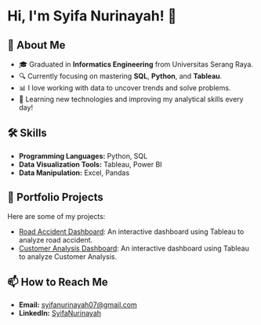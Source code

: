 # Hi, I'm Syifa Nurinayah! 👋

## 🌟 About Me  
- 🎓 Graduated in **Informatics Engineering** from Universitas Serang Raya.  
- 🔍 Currently focusing on mastering **SQL**, **Python**, and **Tableau**.  
- 📊 I love working with data to uncover trends and solve problems.  
- 🌱 Learning new technologies and improving my analytical skills every day!  

## 🛠 Skills  
- **Programming Languages:** Python, SQL  
- **Data Visualization Tools:** Tableau, Power BI  
- **Data Manipulation:** Excel, Pandas

## 📂 Portfolio Projects  
Here are some of my projects:  
- [Road Accident Dashboard](https://public.tableau.com/app/profile/syifanurinayah/viz/RoadAccident_16979470469290/Dashboard1): An interactive dashboard using Tableau to analyze road accident.  
- [Customer Analysis Dashboard](https://public.tableau.com/app/profile/syifanurinayah/viz/sales_16592348754340/Dashboard1): An interactive dashboard using Tableau to analyze Customer Analysis.

## 📫 How to Reach Me  
- **Email:** [syifanurinayah07@gmail.com](mailto:syifanurinayah07@gmail.com)  
- **LinkedIn:** [SyifaNurinayah](https://www.linkedin.com/in/syifa-nurinayah30ab81156)  



<!--

#### 📫 How to reach me: syifanurinayah07@gmail.com

### Languages and Tools
<img src="https://github.com/syifanurinayah/syifanurinayah/blob/main/imageedit_1_6076270254.png" width="50" height="40" /><img src="https://github.com/syifanurinayah/syifanurinayah/blob/main/Tableau-Symbol.png" width="50" height="40" /><img src="https://github.com/syifanurinayah/syifanurinayah/blob/main/power-bi_logo.png" width="90" height="40" /><img src="https://github.com/syifanurinayah/syifanurinayah/blob/main/Python-logo-notext.svg.png" width="50" height="40" />

### Connect With Me
 <a href="https://www.linkedin.com/in/syifa-nurinayah-30ab81156/">
      <img src="https://github.com/syifanurinayah/syifanurinayah/blob/main/174857.png" width="40" height="40" />
    </a><a href="https://public.tableau.com/app/profile/syifanurinayah">
      <img src="https://github.com/syifanurinayah/syifanurinayah/blob/main/Tableau-Symbol.png" width="60" height="40" />
    </a>




**syifanurinayah/syifanurinayah** is a ✨ _special_ ✨ repository because its `README.md` (this file) appears on your GitHub profile.

Here are some ideas to get you started:

- 🔭 I’m currently working on ...
🌱 I’m currently learning SQL,Tableau,PowerBI,Python
- 👯 I’m looking to collaborate on ...
- 🤔 I’m looking for help with ...
- 💬 Ask me about ...
 📫 How to reach me: syifanurinayah07@gmail.com
- 😄 Pronouns: ...
- ⚡ Fun fact: ...
-->

